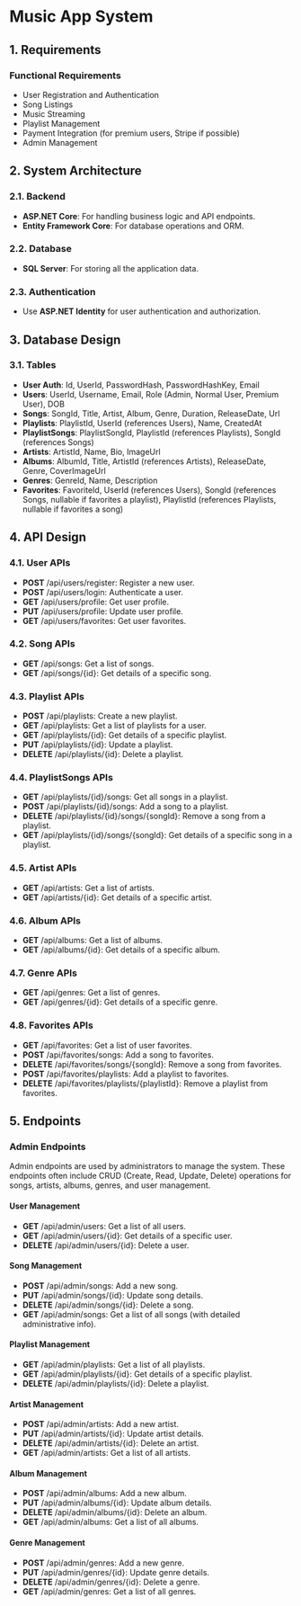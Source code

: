 # Music App System

## 1. Requirements

### Functional Requirements

- User Registration and Authentication
- Song Listings
- Music Streaming
- Playlist Management
- Payment Integration (for premium users, Stripe if possible)
- Admin Management

## 2. System Architecture

### 2.1. Backend

- **ASP.NET Core**: For handling business logic and API endpoints.
- **Entity Framework Core**: For database operations and ORM.

### 2.2. Database

- **SQL Server**: For storing all the application data.

### 2.3. Authentication

- Use **ASP.NET Identity** for user authentication and authorization.

## 3. Database Design

### 3.1. Tables

- **User Auth**: Id, UserId, PasswordHash, PasswordHashKey, Email
- **Users**: UserId, Username, Email, Role (Admin, Normal User, Premium User), DOB
- **Songs**: SongId, Title, Artist, Album, Genre, Duration, ReleaseDate, Url
- **Playlists**: PlaylistId, UserId (references Users), Name, CreatedAt
- **PlaylistSongs**: PlaylistSongId, PlaylistId (references Playlists), SongId (references Songs)
- **Artists**: ArtistId, Name, Bio, ImageUrl
- **Albums**: AlbumId, Title, ArtistId (references Artists), ReleaseDate, Genre, CoverImageUrl
- **Genres**: GenreId, Name, Description
- **Favorites**: FavoriteId, UserId (references Users), SongId (references Songs, nullable if favorites a playlist), PlaylistId (references Playlists, nullable if favorites a song)

## 4. API Design

### 4.1. User APIs

- **POST** /api/users/register: Register a new user.
- **POST** /api/users/login: Authenticate a user.
- **GET** /api/users/profile: Get user profile.
- **PUT** /api/users/profile: Update user profile.
- **GET** /api/users/favorites: Get user favorites.

### 4.2. Song APIs

- **GET** /api/songs: Get a list of songs.
- **GET** /api/songs/{id}: Get details of a specific song.

### 4.3. Playlist APIs

- **POST** /api/playlists: Create a new playlist.
- **GET** /api/playlists: Get a list of playlists for a user.
- **GET** /api/playlists/{id}: Get details of a specific playlist.
- **PUT** /api/playlists/{id}: Update a playlist.
- **DELETE** /api/playlists/{id}: Delete a playlist.

### 4.4. PlaylistSongs APIs

- **GET** /api/playlists/{id}/songs: Get all songs in a playlist.
- **POST** /api/playlists/{id}/songs: Add a song to a playlist.
- **DELETE** /api/playlists/{id}/songs/{songId}: Remove a song from a playlist.
- **GET** /api/playlists/{id}/songs/{songId}: Get details of a specific song in a playlist.

### 4.5. Artist APIs

- **GET** /api/artists: Get a list of artists.
- **GET** /api/artists/{id}: Get details of a specific artist.

### 4.6. Album APIs

- **GET** /api/albums: Get a list of albums.
- **GET** /api/albums/{id}: Get details of a specific album.

### 4.7. Genre APIs

- **GET** /api/genres: Get a list of genres.
- **GET** /api/genres/{id}: Get details of a specific genre.

### 4.8. Favorites APIs

- **GET** /api/favorites: Get a list of user favorites.
- **POST** /api/favorites/songs: Add a song to favorites.
- **DELETE** /api/favorites/songs/{songId}: Remove a song from favorites.
- **POST** /api/favorites/playlists: Add a playlist to favorites.
- **DELETE** /api/favorites/playlists/{playlistId}: Remove a playlist from favorites.

## 5. Endpoints

### Admin Endpoints

Admin endpoints are used by administrators to manage the system. These endpoints often include CRUD (Create, Read, Update, Delete) operations for songs, artists, albums, genres, and user management.

#### User Management

- **GET** /api/admin/users: Get a list of all users.
- **GET** /api/admin/users/{id}: Get details of a specific user.
- **DELETE** /api/admin/users/{id}: Delete a user.

#### Song Management

- **POST** /api/admin/songs: Add a new song.
- **PUT** /api/admin/songs/{id}: Update song details.
- **DELETE** /api/admin/songs/{id}: Delete a song.
- **GET** /api/admin/songs: Get a list of all songs (with detailed administrative info).

#### Playlist Management

- **GET** /api/admin/playlists: Get a list of all playlists.
- **GET** /api/admin/playlists/{id}: Get details of a specific playlist.
- **DELETE** /api/admin/playlists/{id}: Delete a playlist.

#### Artist Management

- **POST** /api/admin/artists: Add a new artist.
- **PUT** /api/admin/artists/{id}: Update artist details.
- **DELETE** /api/admin/artists/{id}: Delete an artist.
- **GET** /api/admin/artists: Get a list of all artists.

#### Album Management

- **POST** /api/admin/albums: Add a new album.
- **PUT** /api/admin/albums/{id}: Update album details.
- **DELETE** /api/admin/albums/{id}: Delete an album.
- **GET** /api/admin/albums: Get a list of all albums.

#### Genre Management

- **POST** /api/admin/genres: Add a new genre.
- **PUT** /api/admin/genres/{id}: Update genre details.
- **DELETE** /api/admin/genres/{id}: Delete a genre.
- **GET** /api/admin/genres: Get a list of all genres.
